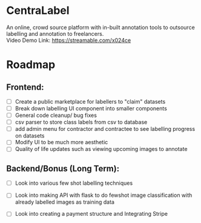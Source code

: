 # CentraLabel
An online, crowd source platform with in-built annotation tools to outsource labelling and annotation to freelancers. <br>
Video Demo Link: https://streamable.com/x024ce

# Roadmap
## Frontend:

 * [ ] Create a public marketplace for labellers to "claim" datasets
 * [ ] Break down labelling UI component into smaller components
 * [ ] General code cleanup/ bug fixes
 * [ ] csv parser to store class labels from csv to database
 * [ ] add admin menu for contractor and contractee to see labelling progress on datasets
 * [ ] Modify UI to be much more aesthetic
 * [ ] Quality of life updates such as viewing upcoming images to annotate
 
## Backend/Bonus (Long Term):

 * [ ] Look into various few shot labelling techniques
 * [ ] Look into making API with flask to do fewshot image classification with <br> already labelled images as training data
 * [ ] Look into creating a payment structure and Integrating Stripe

